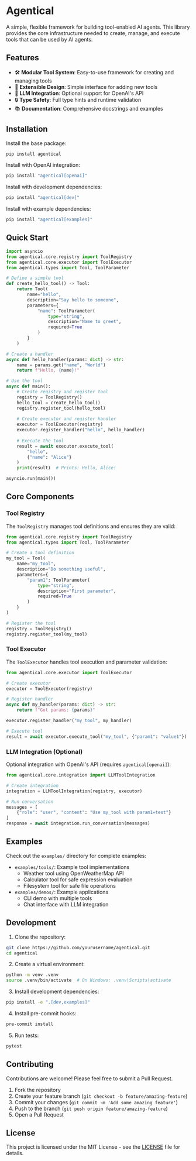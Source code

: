 # Agentical

A simple, flexible framework for building tool-enabled AI agents. This library provides the core infrastructure needed to create, manage, and execute tools that can be used by AI agents.

## Features

- 🛠️ **Modular Tool System**: Easy-to-use framework for creating and managing tools
- 🔌 **Extensible Design**: Simple interface for adding new tools
- 🤖 **LLM Integration**: Optional support for OpenAI's API
- 🔒 **Type Safety**: Full type hints and runtime validation
- 📚 **Documentation**: Comprehensive docstrings and examples

## Installation

Install the base package:
```bash
pip install agentical
```

Install with OpenAI integration:
```bash
pip install "agentical[openai]"
```

Install with development dependencies:
```bash
pip install "agentical[dev]"
```

Install with example dependencies:
```bash
pip install "agentical[examples]"
```

## Quick Start

```python
import asyncio
from agentical.core.registry import ToolRegistry
from agentical.core.executor import ToolExecutor
from agentical.types import Tool, ToolParameter

# Define a simple tool
def create_hello_tool() -> Tool:
    return Tool(
        name="hello",
        description="Say hello to someone",
        parameters={
            "name": ToolParameter(
                type="string",
                description="Name to greet",
                required=True
            )
        }
    )

# Create a handler
async def hello_handler(params: dict) -> str:
    name = params.get("name", "World")
    return f"Hello, {name}!"

# Use the tool
async def main():
    # Create registry and register tool
    registry = ToolRegistry()
    hello_tool = create_hello_tool()
    registry.register_tool(hello_tool)
    
    # Create executor and register handler
    executor = ToolExecutor(registry)
    executor.register_handler("hello", hello_handler)
    
    # Execute the tool
    result = await executor.execute_tool(
        "hello", 
        {"name": "Alice"}
    )
    print(result)  # Prints: Hello, Alice!

asyncio.run(main())
```

## Core Components

### Tool Registry

The `ToolRegistry` manages tool definitions and ensures they are valid:

```python
from agentical.core.registry import ToolRegistry
from agentical.types import Tool, ToolParameter

# Create a tool definition
my_tool = Tool(
    name="my_tool",
    description="Do something useful",
    parameters={
        "param1": ToolParameter(
            type="string",
            description="First parameter",
            required=True
        )
    }
)

# Register the tool
registry = ToolRegistry()
registry.register_tool(my_tool)
```

### Tool Executor

The `ToolExecutor` handles tool execution and parameter validation:

```python
from agentical.core.executor import ToolExecutor

# Create executor
executor = ToolExecutor(registry)

# Register handler
async def my_handler(params: dict) -> str:
    return f"Got params: {params}"

executor.register_handler("my_tool", my_handler)

# Execute tool
result = await executor.execute_tool("my_tool", {"param1": "value1"})
```

### LLM Integration (Optional)

Optional integration with OpenAI's API (requires `agentical[openai]`):

```python
from agentical.core.integration import LLMToolIntegration

# Create integration
integration = LLMToolIntegration(registry, executor)

# Run conversation
messages = [
    {"role": "user", "content": "Use my_tool with param1=test"}
]
response = await integration.run_conversation(messages)
```

## Examples

Check out the `examples/` directory for complete examples:

- `examples/tools/`: Example tool implementations
  - Weather tool using OpenWeatherMap API
  - Calculator tool for safe expression evaluation
  - Filesystem tool for safe file operations
- `examples/demos/`: Example applications
  - CLI demo with multiple tools
  - Chat interface with LLM integration

## Development

1. Clone the repository:
```bash
git clone https://github.com/yourusername/agentical.git
cd agentical
```

2. Create a virtual environment:
```bash
python -m venv .venv
source .venv/bin/activate  # On Windows: .venv\Scripts\activate
```

3. Install development dependencies:
```bash
pip install -e ".[dev,examples]"
```

4. Install pre-commit hooks:
```bash
pre-commit install
```

5. Run tests:
```bash
pytest
```

## Contributing

Contributions are welcome! Please feel free to submit a Pull Request.

1. Fork the repository
2. Create your feature branch (`git checkout -b feature/amazing-feature`)
3. Commit your changes (`git commit -m 'Add some amazing feature'`)
4. Push to the branch (`git push origin feature/amazing-feature`)
5. Open a Pull Request

## License

This project is licensed under the MIT License - see the [LICENSE](LICENSE) file for details. 
